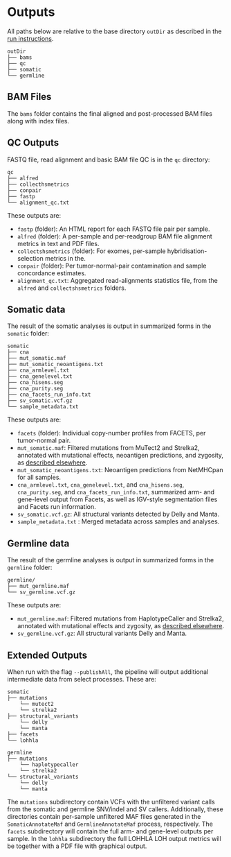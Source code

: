 # Outputs

All paths below are relative to the base directory `outDir` as described in the [run instructions](running-the-pipeline.md).
```shell
outDir
├── bams
├── qc
├── somatic
└── germline
```

## BAM Files 

The `bams` folder contains the final aligned and post-processed BAM files along with index files.

## QC Outputs

FASTQ file, read alignment and basic BAM file QC is in the `qc` directory:

```shell
qc
├── alfred
├── collecthsmetrics
├── conpair
├── fastp
└── alignment_qc.txt
```

These outputs are:
- `fastp` (folder): An HTML report for each FASTQ file pair per sample.
- `alfred` (folder): A per-sample and per-readgroup BAM file alignment metrics in text and PDF files.
- `collectshsmetrics` (folder): For exomes, per-sample hybridisation-selection metrics in the.
- `conpair` (folder): Per tumor-normal-pair contamination and sample concordance estimates.
- `alignment_qc.txt`: Aggregated read-alignments statistics file, from the `alfred` and `collectshsmetrics` folders.

## Somatic data

The result of the somatic analyses is output in summarized forms in the `somatic` folder: 

```shell
somatic
├── cna
├── mut_somatic.maf
├── mut_somatic_neoantigens.txt
├── cna_armlevel.txt
├── cna_genelevel.txt
├── cna_hisens.seg
├── cna_purity.seg
├── cna_facets_run_info.txt
├── sv_somatic.vcf.gz
└── sample_metadata.txt 
```

These outputs are:
- `facets` (folder): Individual copy-number profiles from FACETS, per tumor-normal pair.
- `mut_somatic.maf`: Filtered mutations from MuTect2 and Strelka2, annotated with mutational effects, neoantigen predictions, and zygosity, as [described elsewhere](variant-annotation-and-filtering.md#somatic-snvs-and-indels).
- `mut_somatic_neoantigens.txt`: Neoantigen predictions from NetMHCpan for all samples.
- `cna_armlevel.txt`, `cna_genelevel.txt`, and `cna_hisens.seg`, `cna_purity.seg`, and `cna_facets_run_info.txt`, summarized arm- and gene-level output from Facets, as well as IGV-style segmentation files and Facets run information.
- `sv_somatic.vcf.gz`: All structural variants detected by Delly and Manta.
- `sample_metadata.txt` : Merged metadata across samples and analyses.

## Germline data

The result of the germline analyses is output in summarized forms in the `germline` folder: 

```shell
germline/
├── mut_germline.maf
└── sv_germline.vcf.gz
```

These outputs are:
- `mut_germline.maf`: Filtered mutations from HaplotypeCaller and Strelka2, annotated with mutational effects and zygosity, as [described elsewhere](variant-annotation-and-filtering.md#germline-snvs-and-indels).
- `sv_germline.vcf.gz`: All structural variants Delly and Manta.

## Extended Outputs

When run with the flag `--publishAll`, the pipeline will output additional intermediate data from select processes. These are:

```shell
somatic
├── mutations
    └── mutect2
    └── strelka2
├── structural_variants
    └── delly
    └── manta    
├── facets
└── lohhla

germline
├── mutations
    └── haplotypecaller
    └── strelka2
└── structural_variants
    └── delly
    └── manta
```

The `mutations` subdirectory contain VCFs with the unfiltered variant calls from the somatic and germline SNV/indel and SV callers. Additionally, these directories contain per-sample unfiltered MAF files generated in the `SomaticAnnotateMaf` and `GermlineAnnotateMaf` process, respectively. The `facets` subdirectory will contain the full arm- and gene-level outputs per sample. In the `lohhla` subdirectory the full LOHHLA LOH output metrics will be together with a PDF file with graphical output.

